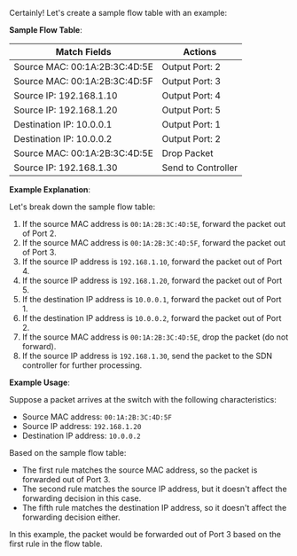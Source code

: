 Certainly! Let's create a sample flow table with an example:

**Sample Flow Table**:

| Match Fields                       | Actions                   |
|------------------------------------|----------------------------|
| Source MAC: 00:1A:2B:3C:4D:5E       | Output Port: 2             |
| Source MAC: 00:1A:2B:3C:4D:5F       | Output Port: 3             |
| Source IP: 192.168.1.10            | Output Port: 4             |
| Source IP: 192.168.1.20            | Output Port: 5             |
| Destination IP: 10.0.0.1           | Output Port: 1             |
| Destination IP: 10.0.0.2           | Output Port: 2             |
| Source MAC: 00:1A:2B:3C:4D:5E       | Drop Packet                |
| Source IP: 192.168.1.30            | Send to Controller         |

**Example Explanation**:

Let's break down the sample flow table:

1. If the source MAC address is `00:1A:2B:3C:4D:5E`, forward the packet out of Port 2.
2. If the source MAC address is `00:1A:2B:3C:4D:5F`, forward the packet out of Port 3.
3. If the source IP address is `192.168.1.10`, forward the packet out of Port 4.
4. If the source IP address is `192.168.1.20`, forward the packet out of Port 5.
5. If the destination IP address is `10.0.0.1`, forward the packet out of Port 1.
6. If the destination IP address is `10.0.0.2`, forward the packet out of Port 2.
7. If the source MAC address is `00:1A:2B:3C:4D:5E`, drop the packet (do not forward).
8. If the source IP address is `192.168.1.30`, send the packet to the SDN controller for further processing.

**Example Usage**:

Suppose a packet arrives at the switch with the following characteristics:

- Source MAC address: `00:1A:2B:3C:4D:5F`
- Source IP address: `192.168.1.20`
- Destination IP address: `10.0.0.2`

Based on the sample flow table:

- The first rule matches the source MAC address, so the packet is forwarded out of Port 3.
- The second rule matches the source IP address, but it doesn't affect the forwarding decision in this case.
- The fifth rule matches the destination IP address, so it doesn't affect the forwarding decision either.

In this example, the packet would be forwarded out of Port 3 based on the first rule in the flow table.
